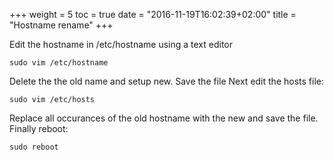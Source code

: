 +++
weight = 5
toc = true
date = "2016-11-19T16:02:39+02:00"
title = "Hostname rename"
+++

Edit the hostname in /etc/hostname using a text editor
```
sudo vim /etc/hostname
``` 

Delete the the old name and setup new. Save the file
Next edit the hosts file:

```
sudo vim /etc/hosts
``` 

Replace all occurances of the old hostname with the new and save the file.
Finally reboot:

```
sudo reboot
```  

